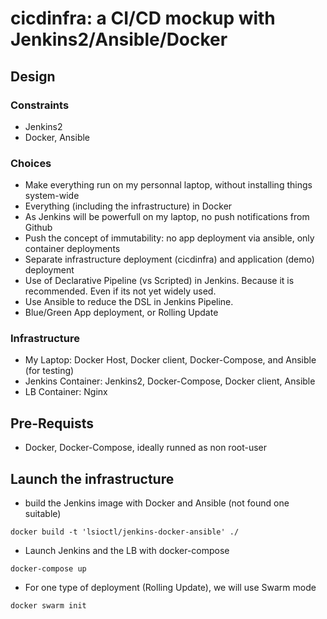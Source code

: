 # cicdinfra: a CI/CD mockup with Jenkins2/Ansible/Docker


## Design

### Constraints

- Jenkins2
- Docker, Ansible

### Choices

- Make everything run on my personnal laptop, without installing
things system-wide
- Everything (including the infrastructure) in Docker
- As Jenkins will be powerfull on my laptop, no push notifications
from Github
- Push the concept of immutability: no app deployment via ansible,
only container deployments
- Separate infrastructure deployment (cicdinfra) and application (demo) deployment
- Use of Declarative Pipeline (vs Scripted) in Jenkins. Because it is recommended. Even if its not yet widely used.
- Use Ansible to reduce the DSL in Jenkins Pipeline.
- Blue/Green App deployment, or Rolling Update

### Infrastructure

- My Laptop: Docker Host, Docker client, Docker-Compose, and Ansible (for testing)
- Jenkins Container: Jenkins2, Docker-Compose, Docker client, Ansible
- LB Container: Nginx

## Pre-Requists
- Docker, Docker-Compose, ideally runned as non root-user

## Launch the infrastructure

- build the Jenkins image with Docker and Ansible (not found one suitable)
```
docker build -t 'lsioctl/jenkins-docker-ansible' ./
```

- Launch Jenkins and the LB with docker-compose
```
docker-compose up
```

- For one type of deployment (Rolling Update), we will use Swarm mode
```
docker swarm init
```
